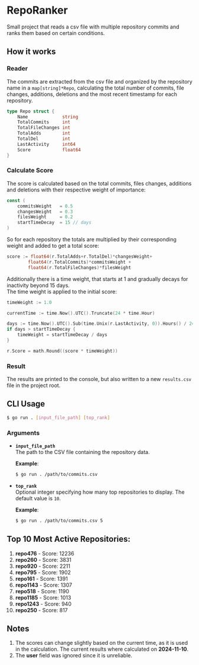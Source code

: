 # RepoRanker

Small project that reads a csv file with multiple repository commits and ranks them based on certain conditions.

## How it works

### Reader
The commits are extracted from the csv file and organized by the repository name in a `map[string]*Repo`, calculating the total number of commits, file changes, additions, deletions and the most recent timestamp for each repository.

``` Go
type Repo struct {
	Name             string
	TotalCommits     int
	TotalFileChanges int
	TotalAdds        int
	TotalDel         int
	LastActivity     int64
	Score            float64
}
```

### Calculate Score
The score is calculated based on the total commits, files changes, additions and deletions with their respective weight of importance:

```Go
const (
	commitsWeight   = 0.5
	changesWeight   = 0.3
	filesWeight     = 0.2
	startTimeDecay  = 15 // days
)
```
So for each repository the totals are multiplied by their corresponding weight and added to get a total score:
```Go
score := float64(r.TotalAdds+r.TotalDel)*changesWeight+
		float64(r.TotalCommits)*commitsWeight +
		float64(r.TotalFileChanges)*filesWeight
```
Additionally there is a time weight, that starts at 1 and gradually decays for inactivity beyond 15 days.  
The time weight is applied to the initial score:

```Go
timeWeight := 1.0

currentTime := time.Now().UTC().Truncate(24 * time.Hour)

days := time.Now().UTC().Sub(time.Unix(r.LastActivity, 0)).Hours() / 24
if days > startTimeDecay {
    timeWeight = startTimeDecay / days
}

r.Score = math.Round((score * timeWeight))
```

### Result
The results are printed to the console, but also written to a new `results.csv` file in the project root.

## CLI Usage

```bash
$ go run . [input_file_path] [top_rank]
```
### Arguments

- **`input_file_path`**  
  The path to the CSV file containing the repository data.
  
  **Example**:  
  ```bash
  $ go run . /path/to/commits.csv
  ```

- **`top_rank`**  
  Optional integer specifying how many top repositories to display.
  The default value is `10`.
  
  **Example**:  
  ```bash
  $ go run . /path/to/commits.csv 5
  ```

## Top 10 Most Active Repositories:

1. **repo476** - Score: 12236
2. **repo260** - Score: 3831
3. **repo920** - Score: 2211
4. **repo795** - Score: 1902
5. **repo161** - Score: 1391
6. **repo1143** - Score: 1307
7. **repo518** - Score: 1190
8. **repo1185** - Score: 1013
9. **repo1243** - Score: 940
10. **repo250** - Score: 817


## Notes

1. The scores can change slightly based on the current time, as it is used in the calculation.
The current results where calculated on **2024-11-10**.
2. The **user** field was ignored since it is unreliable.